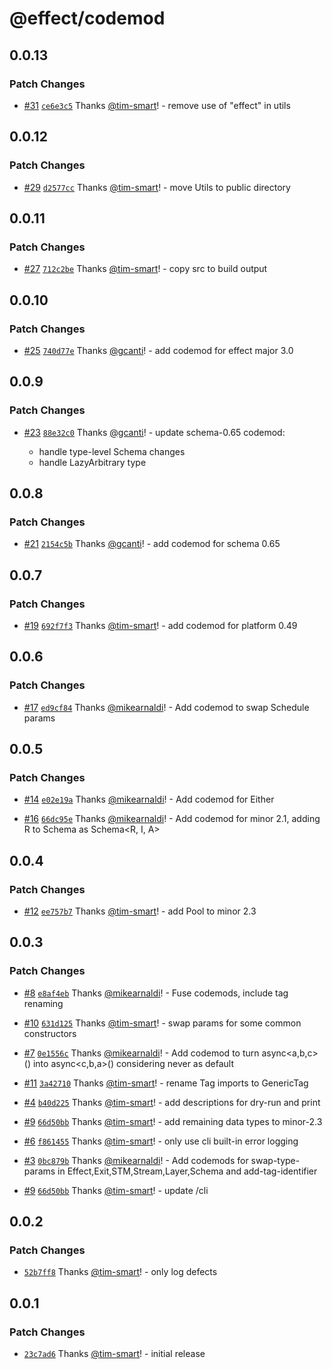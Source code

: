 # @effect/codemod

## 0.0.13

### Patch Changes

- [#31](https://github.com/Effect-TS/codemod/pull/31) [`ce6e3c5`](https://github.com/Effect-TS/codemod/commit/ce6e3c51134bb110e31e85e0c0ec55f1ecda9115) Thanks [@tim-smart](https://github.com/tim-smart)! - remove use of "effect" in utils

## 0.0.12

### Patch Changes

- [#29](https://github.com/Effect-TS/codemod/pull/29) [`d2577cc`](https://github.com/Effect-TS/codemod/commit/d2577cc799635aee444c717cb9bf70b0db3a104a) Thanks [@tim-smart](https://github.com/tim-smart)! - move Utils to public directory

## 0.0.11

### Patch Changes

- [#27](https://github.com/Effect-TS/codemod/pull/27) [`712c2be`](https://github.com/Effect-TS/codemod/commit/712c2bef77d8d22419439c3dd5faa2b8f2214604) Thanks [@tim-smart](https://github.com/tim-smart)! - copy src to build output

## 0.0.10

### Patch Changes

- [#25](https://github.com/Effect-TS/codemod/pull/25) [`740d77e`](https://github.com/Effect-TS/codemod/commit/740d77e05879f7ada1c2b84d1987ce05277ebac2) Thanks [@gcanti](https://github.com/gcanti)! - add codemod for effect major 3.0

## 0.0.9

### Patch Changes

- [#23](https://github.com/Effect-TS/codemod/pull/23) [`88e32c0`](https://github.com/Effect-TS/codemod/commit/88e32c021af90815388ea32e00887e337fe2e5f2) Thanks [@gcanti](https://github.com/gcanti)! - update schema-0.65 codemod:

  - handle type-level Schema changes
  - handle LazyArbitrary type

## 0.0.8

### Patch Changes

- [#21](https://github.com/Effect-TS/codemod/pull/21) [`2154c5b`](https://github.com/Effect-TS/codemod/commit/2154c5b08429ff8d675d30ccfc2f13527fc007e9) Thanks [@gcanti](https://github.com/gcanti)! - add codemod for schema 0.65

## 0.0.7

### Patch Changes

- [#19](https://github.com/Effect-TS/codemod/pull/19) [`692f7f3`](https://github.com/Effect-TS/codemod/commit/692f7f3cdb21dc3353f2c667f22f48b62e072211) Thanks [@tim-smart](https://github.com/tim-smart)! - add codemod for platform 0.49

## 0.0.6

### Patch Changes

- [#17](https://github.com/Effect-TS/codemod/pull/17) [`ed9cf84`](https://github.com/Effect-TS/codemod/commit/ed9cf84147073c12318bc1df5fbe06aa188e5158) Thanks [@mikearnaldi](https://github.com/mikearnaldi)! - Add codemod to swap Schedule params

## 0.0.5

### Patch Changes

- [#14](https://github.com/Effect-TS/codemod/pull/14) [`e02e19a`](https://github.com/Effect-TS/codemod/commit/e02e19a99a46e5addd8a41a4aef17029f5e8d836) Thanks [@mikearnaldi](https://github.com/mikearnaldi)! - Add codemod for Either

- [#16](https://github.com/Effect-TS/codemod/pull/16) [`66dc95e`](https://github.com/Effect-TS/codemod/commit/66dc95e149ceb4b2dd03887faa91288309f8c902) Thanks [@mikearnaldi](https://github.com/mikearnaldi)! - Add codemod for minor 2.1, adding R to Schema as Schema<R, I, A>

## 0.0.4

### Patch Changes

- [#12](https://github.com/Effect-TS/codemod/pull/12) [`ee757b7`](https://github.com/Effect-TS/codemod/commit/ee757b76b0dc878480c4cd4382513948a4ca78a4) Thanks [@tim-smart](https://github.com/tim-smart)! - add Pool to minor 2.3

## 0.0.3

### Patch Changes

- [#8](https://github.com/Effect-TS/codemod/pull/8) [`e8af4eb`](https://github.com/Effect-TS/codemod/commit/e8af4eb0ced78d93ad9992c5c4e6c543f2886eff) Thanks [@mikearnaldi](https://github.com/mikearnaldi)! - Fuse codemods, include tag renaming

- [#10](https://github.com/Effect-TS/codemod/pull/10) [`631d125`](https://github.com/Effect-TS/codemod/commit/631d12560f7f0786a1e23c32b669fcab590b7419) Thanks [@tim-smart](https://github.com/tim-smart)! - swap params for some common constructors

- [#7](https://github.com/Effect-TS/codemod/pull/7) [`0e1556c`](https://github.com/Effect-TS/codemod/commit/0e1556c37755574099e1efe0905ee532dfa5ce9c) Thanks [@mikearnaldi](https://github.com/mikearnaldi)! - Add codemod to turn async<a,b,c>() into async<c,b,a>() considering never as default

- [#11](https://github.com/Effect-TS/codemod/pull/11) [`3a42710`](https://github.com/Effect-TS/codemod/commit/3a42710f819f95382176d4ab4faf28e729f997f8) Thanks [@tim-smart](https://github.com/tim-smart)! - rename Tag imports to GenericTag

- [#4](https://github.com/Effect-TS/codemod/pull/4) [`b40d225`](https://github.com/Effect-TS/codemod/commit/b40d225b20eb67c418d20749d1d2d2bde5e802a3) Thanks [@tim-smart](https://github.com/tim-smart)! - add descriptions for dry-run and print

- [#9](https://github.com/Effect-TS/codemod/pull/9) [`66d50bb`](https://github.com/Effect-TS/codemod/commit/66d50bbc608501d91021b87425b3039f5fd19baf) Thanks [@tim-smart](https://github.com/tim-smart)! - add remaining data types to minor-2.3

- [#6](https://github.com/Effect-TS/codemod/pull/6) [`f861455`](https://github.com/Effect-TS/codemod/commit/f86145583a3a864287ff840e570d4576470006ab) Thanks [@tim-smart](https://github.com/tim-smart)! - only use cli built-in error logging

- [#3](https://github.com/Effect-TS/codemod/pull/3) [`0bc879b`](https://github.com/Effect-TS/codemod/commit/0bc879b8481b3d9dd5b9ace331a85aabb07cc02c) Thanks [@mikearnaldi](https://github.com/mikearnaldi)! - Add codemods for swap-type-params in Effect,Exit,STM,Stream,Layer,Schema and add-tag-identifier

- [#9](https://github.com/Effect-TS/codemod/pull/9) [`66d50bb`](https://github.com/Effect-TS/codemod/commit/66d50bbc608501d91021b87425b3039f5fd19baf) Thanks [@tim-smart](https://github.com/tim-smart)! - update /cli

## 0.0.2

### Patch Changes

- [`52b7ff8`](https://github.com/Effect-TS/codemod/commit/52b7ff8f90482068e4e9927d799583ea9d6c3e26) Thanks [@tim-smart](https://github.com/tim-smart)! - only log defects

## 0.0.1

### Patch Changes

- [`23c7ad6`](https://github.com/Effect-TS/codemod/commit/23c7ad66dfcaa229596da0e585474ef42bc7b846) Thanks [@tim-smart](https://github.com/tim-smart)! - initial release
